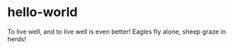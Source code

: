 # hello-world
To live well, and to live well is even better!
Eagles fly alone, sheep graze in herds!
